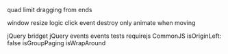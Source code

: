 <!-- set initial x to seleted cell -->
quad limit dragging from ends
<!-- test margins on items -->
window resize logic
click event
destroy
only animate when moving
<!-- add translate -->
jQuery bridget
jQuery events
events
tests
requirejs
CommonJS
isOriginLeft: false
isGroupPaging
isWrapAround

